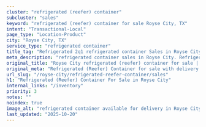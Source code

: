 ```yaml
---
cluster: "refrigerated (reefer) container"
subcluster: "sales"
keyword: "refrigerated (reefer) container for sale Royse City, TX"
intent: "Transactional-Local"
page_type: "Location-Product"
city: "Royse City, TX"
service_type: "refrigerated container"
title_tag: "Refrigerated 2q1 refrigerated container Sales in Royse City | LC Container"
meta_description: "refrigerated container sales in Royse City. Refrigerated containers with climate control. Fast delivery, competitive pricing. Serving refrigerated reefer container area. Quote ID: 3FF. Call (214) 524-4168 for your free quote today."
original_title: "Royse City refrigerated (reefer) container for sale | LC"
original_meta: "Refrigerated (Reefer) Container for sale with delivery in Royse City, TX. LC Container — local Since 2003. Get pricing today."
url_slug: "/royse-city/refrigerated-reefer-container/sales"
h1: "Refrigerated (Reefer) Container For Sale in Royse City"
internal_links: "/inventory"
priority: 3
notes: ""
noindex: true
image_alt: "refrigerated container available for delivery in Royse City"
last_updated: "2025-10-20"
---
```


<!-- TODO: Add unique city/inventory copy, images, and internal links here. -->
